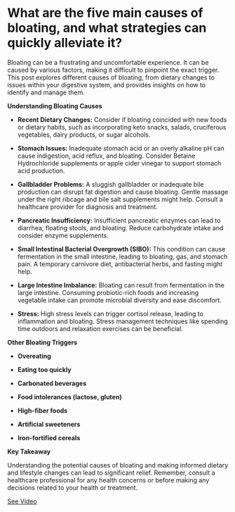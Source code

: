 # What are the five main causes of bloating, and what strategies can quickly alleviate it?

Bloating can be a frustrating and uncomfortable experience. It can be caused by various factors, making it difficult to pinpoint the exact trigger. This post explores different causes of bloating, from dietary changes to issues within your digestive system, and provides insights on how to identify and manage them.

**Understanding Bloating Causes**

- **Recent Dietary Changes:** Consider if bloating coincided with new foods or dietary habits, such as incorporating keto snacks, salads, cruciferous vegetables, dairy products, or sugar alcohols.

- **Stomach Issues:** Inadequate stomach acid or an overly alkaline pH can cause indigestion, acid reflux, and bloating. Consider Betaine Hydrochloride supplements or apple cider vinegar to support stomach acid production.

- **Gallbladder Problems:** A sluggish gallbladder or inadequate bile production can disrupt fat digestion and cause bloating. Gentle massage under the right ribcage and bile salt supplements might help. Consult a healthcare provider for diagnosis and treatment.

- **Pancreatic Insufficiency:** Insufficient pancreatic enzymes can lead to diarrhea, floating stools, and bloating. Reduce carbohydrate intake and consider enzyme supplements.

- **Small Intestinal Bacterial Overgrowth (SIBO):** This condition can cause fermentation in the small intestine, leading to bloating, gas, and stomach pain. A temporary carnivore diet, antibacterial herbs, and fasting might help.

- **Large Intestine Imbalance:** Bloating can result from fermentation in the large intestine. Consuming probiotic-rich foods and increasing vegetable intake can promote microbial diversity and ease discomfort.

- **Stress:** High stress levels can trigger cortisol release, leading to inflammation and bloating. Stress management techniques like spending time outdoors and relaxation exercises can be beneficial.

**Other Bloating Triggers**

- **Overeating**

- **Eating too quickly**

- **Carbonated beverages**

- **Food intolerances (lactose, gluten)**

- **High-fiber foods**

- **Artificial sweeteners**

- **Iron-fortified cereals**

**Key Takeaway**

Understanding the potential causes of bloating and making informed dietary and lifestyle changes can lead to significant relief. Remember, consult a healthcare professional for any health concerns or before making any decisions related to your health or treatment.

 [See Video](https://www.youtube.com/embed/7EKYAgSdjhA)